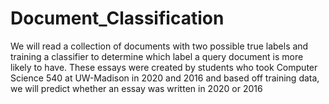 # Document_Classification
We will read a collection of documents with two possible true labels and training a classifier to determine which label a query document is more likely to have. These essays were created by students who took Computer Science 540 at UW-Madison in 2020 and 2016 and based off training data, we will predict whether an essay was written in 2020 or 2016
